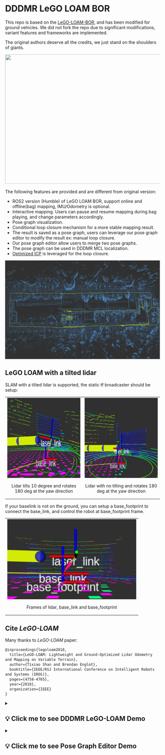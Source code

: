 # DDDMR LeGO LOAM BOR
This repo is based on the [LeGO-LOAM-BOR](https://github.com/facontidavide/LeGO-LOAM-BOR), and has been modified for ground vehicles. We did not fork the repo due to significant modifications, variant features and frameworks are implemented.

The original authors deserve all the credits, we just stand on the shoulders of giants.

<p align='center'>
    <img src="https://github.com/dfl-rlab/dddmr_documentation_materials/blob/main/dddmr_lego_loam_bor/mapping.gif" width="700" height="420"/>
</p>

The following features are provided and are different from original version:

- ROS2 version (Humble) of LeGO LOAM BOR, support online and offline(bag) mapping, IMU/Odometry is optional.
- Interactive mapping. Users can pause and resume mapping during bag playing, and change parameters accordingly.
- Pose graph visualization.
- Conditional loop closure mechanism for a more stable mapping result.
- The result is saved as a pose graph, users can leverage our pose graph editor to modify the result ex: manual loop closure.
- Our pose graph editor allow users to merge two pose graphs.
- The pose graph can be used in DDDMR MCL localization.
- [Optimized ICP](https://github.com/zm0612/optimized_ICP) is leveraged for the loop closure.

<p align='center'>
    <img src="https://github.com/dfl-rlab/dddmr_documentation_materials/blob/main/dddmr_lego_loam_bor/legoloam_weiwuyin.png" width="700" height="320"/>
</p>

## LeGO LOAM with a tilted lidar

SLAM with a tilted lidar is supported, the static tf broadcaster should be setup:
<table align='center'>
  <tr width="100%">
    <td><img src="https://github.com/dfl-rlab/dddmr_documentation_materials/blob/main/dddmr_lego_loam_bor/lidar_tilt_10deg.png" width="420" height="260"/><p align='center'>Lidar tilts 10 degree and rotates 180 deg at the yaw direction</p></td>
    <td><img src="https://github.com/dfl-rlab/dddmr_documentation_materials/blob/main/dddmr_lego_loam_bor/lidar_no_tilt.png" width="420" height="260"/><p align='center'>Lidar with no tilting and rotates 180 deg at the yaw direction</p></td>
  </tr>
</table>

If your baselink is not on the ground, you can setup a base_footprint to connect the base_link, and control the robot at base_footprint frame.
<table align='center'>
  <tr width="100%">
    <td><img src="https://github.com/dfl-rlab/dddmr_documentation_materials/blob/main/dddmr_lego_loam_bor/lidar_link_footprint.png" width="420" height="260"/><p align='center'>Frames of lidar, base_link and base_footprint</p></td>
  </tr>
</table>

## Cite *LeGO-LOAM*

Many thanks to *LeGO-LOAM* paper: 
```
@inproceedings{legoloam2018,
  title={LeGO-LOAM: Lightweight and Ground-Optimized Lidar Odometry and Mapping on Variable Terrain},
  author={Tixiao Shan and Brendan Englot},
  booktitle={IEEE/RSJ International Conference on Intelligent Robots and Systems (IROS)},
  pages={4758-4765},
  year={2018},
  organization={IEEE}
}
```

<details><summary><h2>💡 Click me to see DDDMR LeGO-LOAM Demo</h2></summary>

### 1. Create docker image
> [!NOTE]
> The package runs in the docker, so we need to build the image first. We support both x64 with or without GPU and arm64 (tested in nvidia jetson jpack6.2).
> 
> Follow the instruction to build either x64 or l4t docker images. It will take some time depending on your harware


```
cd ~
git clone https://github.com/dfl-rlab/dddmr_navigation.git
cd ~/dddmr_navigation/dddmr_docker/docker_file && ./build.bash
```


### 2. Download bag files
To play SLAM, you will need to download bag file (4.0GB). To play pose graph editor, you will need to download pose graph folder (2.6MB).
```
cd ~/dddmr_navigation/src/dddmr_lego_loam && ./download_files.bash
```
### 3. Run demo
#### Create a docker container
> [!NOTE]
> The following command will create an interactive docker container using the image we built. The we can launch the demo in the container.
```
cd ~/dddmr_navigation/dddmr_docker && ./run_demo.bash
```
#### Play mapping using bag files in docker container
```
cd ~/dddmr_navigation && source /opt/ros/humble/setup.bash && colcon build --symlink-install --cmake-args -DCMAKE_BUILD_TYPE=Release
source install/setup.bash
ros2 launch lego_loam_bor lego_loam_bag.launch
```
In the Rviz2, click resume to start mapping, and change the parameter accordingly during mapping.

<p align='center'>
    <img src="https://github.com/dfl-rlab/dddmr_documentation_materials/blob/main/dddmr_lego_loam_bor/interactive_mapping_panel.png" width="700" height="420"/>
</p>

</details>


<details><summary><h2>💡 Click me to see Pose Graph Editor Demo</h2></summary>
    
# Pose Graph Editor Tutorial
#### Play pose graph editor in docker container
```
cd ~/dddmr_navigation && source /opt/ros/humble/setup.bash && colcon build --symlink-install --cmake-args -DCMAKE_BUILD_TYPE=Release
source install/setup.bash
ros2 launch lego_loam_bor pose_graph_editor.launch
```
## Edit the First Pose Graph
### Open a pose graph folder
<p align="center">
<img src="https://github.com/dfl-rlab/dddmr_documentation_materials/blob/main/pose_graph_editor/open_file.gif" width="700" height="320"/>
</p>

### Select first key frame

Press "shift" and select a pose, the selected key frame will be red
<p align="center">
<img src="https://github.com/dfl-rlab/dddmr_documentation_materials/blob/main/pose_graph_editor/select_key_frame.gif" width="600" height="280"/>
</p>

### Select second key frame

Select a pose without pressing any key, the selected key frame will be green
<p align="center">
<img src="https://github.com/dfl-rlab/dddmr_documentation_materials/blob/main/pose_graph_editor/select_second_key_frame.gif" width="600" height="280"/>
</p>

### Use ICP to find an edge between the first key frame and the second key frame

Use buttons px+, px-, py+, py-, to move the second key frame to match the first frame, and then click ICP to optimize two keyframes transform. If the result is satisfied, click "Accept", an edge will be added
<p align="center">
<img src="https://github.com/dfl-rlab/dddmr_documentation_materials/blob/main/pose_graph_editor/icp.gif" width="600" height="280"/>
</p>

****
## Merge two pose graphs

<table align='center'>
  <tr width="100%">
    <td><img src="https://github.com/dfl-rlab/dddmr_documentation_materials/blob/main/pose_graph_editor/map1.png" width="420" height="260"/><p align='center'>Map1</p></td>
    <td><img src="https://github.com/dfl-rlab/dddmr_documentation_materials/blob/main/pose_graph_editor/map2.png" width="420" height="260"/><p align='center'>Map2</p></td>
  </tr>
</table>
<table align='center'>
  <tr width="100%">
    <td><img src="https://github.com/dfl-rlab/dddmr_documentation_materials/blob/main/pose_graph_editor/map1+2.png" width="420" height="260"/><p align='center'>Map1+2</p></td>
  </tr>
</table>
The Merge ICP button will match the first key frame of each pose graph. i.e.: Merge red key frame of the first pose graph and the red key frame of the second pose graph.
After click accept merge, there will be a pop up window to ask the new directory to save the merged result.
Once the result is saved, you can go back to pose graph panel to keep working on the merge result.
Steps:
1. Switch to the first pose graph, and pressed "shift" to select the first key frame of pose graph 1.
2. Switch to the second pose graph, and pressed "shift" to select the first key frame of pose graph 2.
3. Tick Merge visualization on the Rviz, then you will see two key frames. You can ICP them and fine tune the result.
4. Click accpet to save the result.

#### Check the demo video:

[![YouTube video thumbnail](https://github.com/dfl-rlab/dddmr_documentation_materials/blob/main/pose_graph_editor/merge_yt.png)](https://www.youtube.com/watch?v=7zyrRIE7eaU)

</details>
